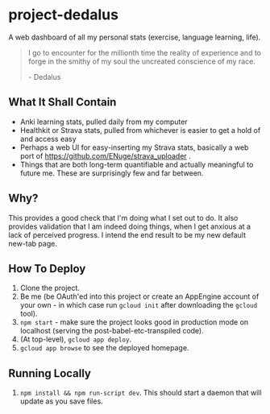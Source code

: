# project-dedalus

A web dashboard of all my personal stats (exercise, language learning, life).

> I go to encounter for the millionth time the reality of experience and to forge in the smithy of my soul the uncreated conscience of my race.
>
> \- Dedalus

## What It Shall Contain

- Anki learning stats, pulled daily from my computer
- Healthkit or Strava stats, pulled from whichever is easier to get a hold of and access easy
- Perhaps a web UI for easy-inserting my Strava stats, basically a web port of https://github.com/ENuge/strava_uploader .
- Things that are both long-term quantifiable and actually meaningful to future me. These are surprisingly few and far between.

## Why?

This provides a good check that I'm doing what I set out to do. It also provides validation that I am indeed doing things, when I get anxious at a lack of perceived progress. I intend the end result to be my new default new-tab page.

## How To Deploy

1. Clone the project.
2. Be me (be OAuth'ed into this project or create an AppEngine account of your own - in which case run `gcloud init` after downloading the `gcloud` tool).
3. `npm start` - make sure the project looks good in production mode on localhost (serving the post-babel-etc-transpiled code).
4. (At top-level), `gcloud app deploy`.
5. `gcloud app browse` to see the deployed homepage.

## Running Locally

1. `npm install && npm run-script dev`. This should start a daemon that will update as you save files.
